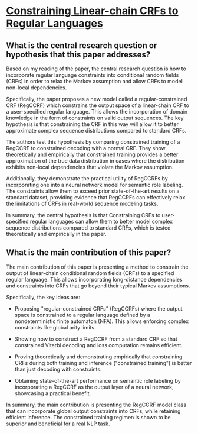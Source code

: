 # [Constraining Linear-chain CRFs to Regular Languages](https://arxiv.org/abs/2106.07306v6)

## What is the central research question or hypothesis that this paper addresses?

 Based on my reading of the paper, the central research question is how to incorporate regular language constraints into conditional random fields (CRFs) in order to relax the Markov assumption and allow CRFs to model non-local dependencies. 

Specifically, the paper proposes a new model called a regular-constrained CRF (RegCCRF) which constrains the output space of a linear-chain CRF to a user-specified regular language. This allows the incorporation of domain knowledge in the form of constraints on valid output sequences. The key hypothesis is that constraining the CRF in this way will allow it to better approximate complex sequence distributions compared to standard CRFs.

The authors test this hypothesis by comparing constrained training of a RegCCRF to constrained decoding with a normal CRF. They show theoretically and empirically that constrained training provides a better approximation of the true data distribution in cases where the distribution exhibits non-local dependencies that violate the Markov assumption.

Additionally, they demonstrate the practical utility of RegCCRFs by incorporating one into a neural network model for semantic role labeling. The constraints allow them to exceed prior state-of-the-art results on a standard dataset, providing evidence that RegCCRFs can effectively relax the limitations of CRFs in real-world sequence modeling tasks.

In summary, the central hypothesis is that Constraining CRFs to user-specified regular languages can allow them to better model complex sequence distributions compared to standard CRFs, which is tested theoretically and empirically in the paper.


## What is the main contribution of this paper?

 The main contribution of this paper is presenting a method to constrain the output of linear-chain conditional random fields (CRFs) to a specified regular language. This allows incorporating long-distance dependencies and constraints into CRFs that go beyond their typical Markov assumptions. 

Specifically, the key ideas are:

- Proposing "regular-constrained CRFs" (RegCCRFs) where the output space is constrained to a regular language defined by a nondeterministic finite automaton (NFA). This allows enforcing complex constraints like global arity limits.

- Showing how to construct a RegCCRF from a standard CRF so that constrained Viterbi decoding and loss computation remains efficient.

- Proving theoretically and demonstrating empirically that constraining CRFs during both training and inference ("constrained training") is better than just decoding with constraints.

- Obtaining state-of-the-art performance on semantic role labeling by incorporating a RegCCRF as the output layer of a neural network, showcasing a practical benefit.

In summary, the main contribution is presenting the RegCCRF model class that can incorporate global output constraints into CRFs, while retaining efficient inference. The constrained training regimen is shown to be superior and beneficial for a real NLP task.
